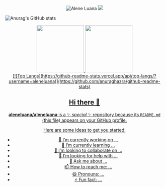 <p align="center">
  <img src="https://komarev.com/ghpvc/?username=aleneluan&color=red&style=for-the-badge&label=VISUALIZAÇÕES+DESTE+PERFIL" alt="Alene Luana" />
<picture>
  <source
    srcset="https://github-readme-stats.vercel.app/api?username=aleneluana&show_icons=true&theme=dark"
    media="(prefers-color-scheme: dark)" />
  <source
    srcset="https://github-readme-stats.vercel.app/api?username=anuraghazra&show_icons=true"
    media="(prefers-color-scheme: light), (prefers-color-scheme: no-preference)"
  />
  <img src="https://github-readme-stats.vercel.app/api?username=aleneluana&show_icons=true" />
</picture>

![Anurag's GitHub stats](https://github-readme-stats.vercel.app/api?username=aleneluana&theme=dark&show_icons=true)


<div align="center">
  <a href="https://github.com/nextmarte">
  <img height="150em" src="https://github-readme-stats.vercel.app/api?username=aleneluana&show_icons=true&theme=dark&include_all_commits=true&count_private=true"/>
  <img height="150em" src="https://github-readme-stats.vercel.app/api/top-langs/?username=aleneluana&layout=compact&langs_count=16&theme=dark&hide=LUA,SCSS,html,tex,jupyter%20notebook&hide_progress=true"/>
<div>
[![Top Langs](https://github-readme-stats.vercel.app/api/top-langs/?username=aleneluana)](https://github.com/anuraghazra/github-readme-stats)

## Hi there 👋


**aleneluana/aleneluana** is a ✨ _special_ ✨ repository because its `README.md` (this file) appears on your GitHub profile.

Here are some ideas to get you started:

- 🔭 I’m currently working on ...
- 🌱 I’m currently learning ...
- 👯 I’m looking to collaborate on ...
- 🤔 I’m looking for help with ...
- 💬 Ask me about ...
- 📫 How to reach me: ...
- 😄 Pronouns: ...
- ⚡ Fun fact: ...

